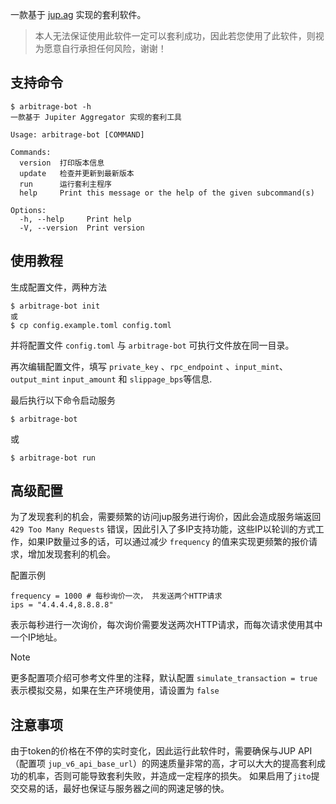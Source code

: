 一款基于 [jup.ag](https://jup.ag/) 实现的套利软件。

> 本人无法保证使用此软件一定可以套利成功，因此若您使用了此软件，则视为愿意自行承担任何风险，谢谢！

## 支持命令

```shell
$ arbitrage-bot -h
一款基于 Jupiter Aggregator 实现的套利工具

Usage: arbitrage-bot [COMMAND]

Commands:
  version  打印版本信息
  update   检查并更新到最新版本
  run      运行套利主程序
  help     Print this message or the help of the given subcommand(s)

Options:
  -h, --help     Print help
  -V, --version  Print version
```

## 使用教程

生成配置文件，两种方法

```shell
$ arbitrage-bot init
或
$ cp config.example.toml config.toml
```

并将配置文件 `config.toml` 与 `arbitrage-bot` 可执行文件放在同一目录。

再次编辑配置文件，填写 `private_key` 、`rpc_endpoint`
、`input_mint`、`output_mint` `input_amount` 和 `slippage_bps`等信息.

最后执行以下命令启动服务

```shell
$ arbitrage-bot
```

或

```shell
$ arbitrage-bot run
```

## 高级配置

为了发现套利的机会，需要频繁的访问jup服务进行询价，因此会造成服务端返回 `429 Too Many Requests` 错误，因此引入了多IP支持功能，这些IP以轮训的方式工作，如果IP数量过多的话，可以通过减少 `frequency` 的值来实现更频繁的报价请求，增加发现套利的机会。

配置示例

```
frequency = 1000 # 每秒询价一次， 共发送两个HTTP请求
ips = "4.4.4.4,8.8.8.8"
```

表示每秒进行一次询价，每次询价需要发送两次HTTP请求，而每次请求使用其中一个IP地址。


> [!NOTE] 
> 更多配置项介绍可参考文件里的注释，默认配置 `simulate_transaction = true` 表示模拟交易，如果在生产环境使用，请设置为 `false`

## 注意事项

由于token的价格在不停的实时变化，因此运行此软件时，需要确保与JUP API（配置项
`jup_v6_api_base_url`）的网速质量非常的高，才可以大大的提高套利成功的机率，否则可能导致套利失败，并造成一定程序的损失。
如果启用了`jito`提交交易的话，最好也保证与服务器之间的网速足够的快。
